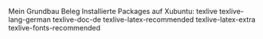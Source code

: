 Mein Grundbau Beleg
Installierte Packages auf Xubuntu:
texlive 
texlive-lang-german 
texlive-doc-de 
texlive-latex-recommended 
texlive-latex-extra 
texlive-fonts-recommended 